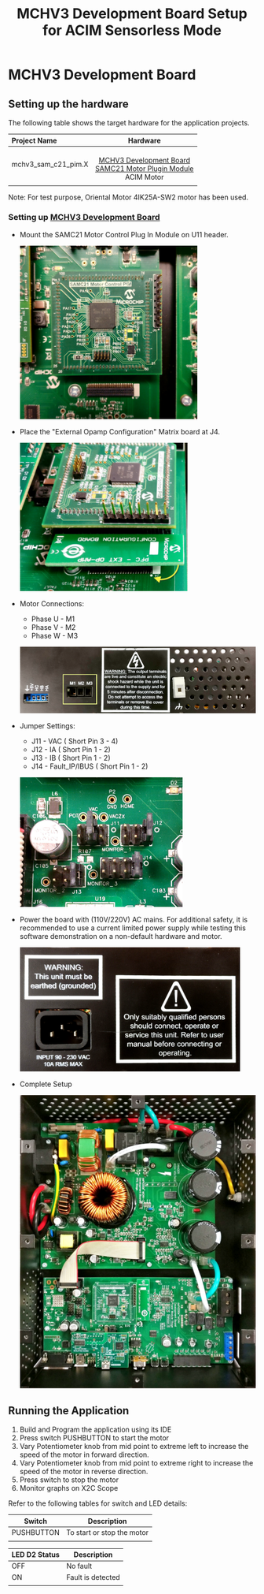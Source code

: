 ﻿---
parent: Hardware Setup
title: MCHV3 Development Board Setup for ACIM Sensorless Mode
has_children: false
has_toc: false
---

# MCHV3 Development Board
## Setting up the hardware

The following table shows the target hardware for the application projects.

| Project Name| Hardware |
|:---------|:---------:|
| mchv3_sam_c21_pim.X |<br>[MCHV3 Development Board](https://www.microchip.com/developmenttools/ProductDetails/dm330023-3)<br>[SAMC21 Motor Plugin Module](https://www.microchip.com/DevelopmentTools/ProductDetails/PartNO/MA320206)<br>ACIM Motor 
|||

Note: For test purpose, Oriental Motor 4IK25A-SW2  motor has been used.

### Setting up [MCHV3 Development Board](https://www.microchip.com/developmenttools/ProductDetails/dm330023-3)

- Mount the SAMC21 Motor Control Plug In Module on U11 header. 

    ![PIM Install](images/mchv3/samc21_pim_mchv3_reduced.png)

- Place the "External Opamp Configuration" Matrix board at J4.

    ![External OPAMP](images/mchv3/pfc_external_opamp_matrix_board.png)

- Motor Connections: 
    - Phase U - M1 
    - Phase V - M2 
    - Phase W - M3

    ![Motor Connections](images/mchv3/motor_connection.png)
    

- Jumper Settings: 
    - J11 - VAC ( Short Pin 3 - 4)
    - J12 - IA ( Short Pin 1 - 2)
    - J13 - IB ( Short Pin 1 - 2)
    - J14 - Fault_IP/IBUS ( Short Pin 1 - 2)

    ![jumper Settings](images/mchv3/mchv3_jumper_settings.png)

- Power the board with (110V/220V) AC mains. For additional safety, it is recommended to use a current limited power supply while testing this software demonstration on a non-default hardware and motor. 

    ![power supply](images/mchv3/mchv3_ac_mains.png)

- Complete Setup

    ![Setup](images/mchv3/mchv3_complete_setup.png)

## Running the Application

1. Build and Program the application using its IDE
2. Press switch PUSHBUTTON to start the motor
3. Vary Potentiometer knob from mid point to extreme left to increase the speed of the motor in forward direction.
4. Vary Potentiometer knob from mid point to extreme right to increase the speed of the motor in reverse direction.
5. Press switch to stop the motor
6. Monitor graphs on X2C Scope

Refer to the following tables for switch and LED details:

| Switch | Description |
|------|----------------|
| PUSHBUTTON | To start or stop the motor |
||

| LED D2 Status | Description |
|------|----------------|
| OFF  | No fault  |
| ON   | Fault is detected  |
||